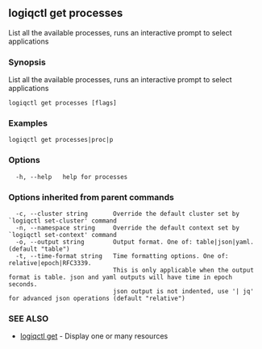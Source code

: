 ## logiqctl get processes

List all the available processes, runs an interactive prompt to select applications

### Synopsis

List all the available processes, runs an interactive prompt to select applications

```
logiqctl get processes [flags]
```

### Examples

```
logiqctl get processes|proc|p
```

### Options

```
  -h, --help   help for processes
```

### Options inherited from parent commands

```
  -c, --cluster string       Override the default cluster set by `logiqctl set-cluster' command
  -n, --namespace string     Override the default context set by `logiqctl set-context' command
  -o, --output string        Output format. One of: table|json|yaml. (default "table")
  -t, --time-format string   Time formatting options. One of: relative|epoch|RFC3339. 
                             This is only applicable when the output format is table. json and yaml outputs will have time in epoch seconds.
                             json output is not indented, use '| jq' for advanced json operations (default "relative")
```

### SEE ALSO

* [logiqctl get](logiqctl_get.md)	 - Display one or many resources


